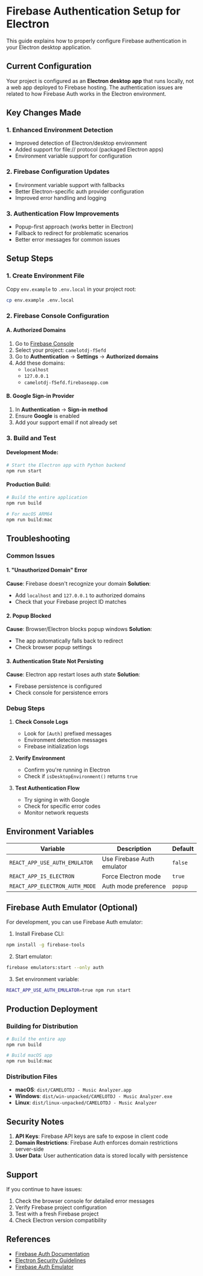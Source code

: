 # Firebase Authentication Setup for Electron

This guide explains how to properly configure Firebase authentication in your Electron desktop application.

## Current Configuration

Your project is configured as an **Electron desktop app** that runs locally, not a web app deployed to Firebase hosting. The authentication issues are related to how Firebase Auth works in the Electron environment.

## Key Changes Made

### 1. Enhanced Environment Detection
- Improved detection of Electron/desktop environment
- Added support for file:// protocol (packaged Electron apps)
- Environment variable support for configuration

### 2. Firebase Configuration Updates
- Environment variable support with fallbacks
- Better Electron-specific auth provider configuration
- Improved error handling and logging

### 3. Authentication Flow Improvements
- Popup-first approach (works better in Electron)
- Fallback to redirect for problematic scenarios
- Better error messages for common issues

## Setup Steps

### 1. Create Environment File
Copy `env.example` to `.env.local` in your project root:

```bash
cp env.example .env.local
```

### 2. Firebase Console Configuration

#### A. Authorized Domains
1. Go to [Firebase Console](https://console.firebase.google.com)
2. Select your project: `camelotdj-f5efd`
3. Go to **Authentication** → **Settings** → **Authorized domains**
4. Add these domains:
   - `localhost`
   - `127.0.0.1`
   - `camelotdj-f5efd.firebaseapp.com`

#### B. Google Sign-in Provider
1. In **Authentication** → **Sign-in method**
2. Ensure **Google** is enabled
3. Add your support email if not already set

### 3. Build and Test

#### Development Mode:
```bash
# Start the Electron app with Python backend
npm run start
```

#### Production Build:
```bash
# Build the entire application
npm run build

# For macOS ARM64
npm run build:mac
```

## Troubleshooting

### Common Issues

#### 1. "Unauthorized Domain" Error
**Cause**: Firebase doesn't recognize your domain
**Solution**: 
- Add `localhost` and `127.0.0.1` to authorized domains
- Check that your Firebase project ID matches

#### 2. Popup Blocked
**Cause**: Browser/Electron blocks popup windows
**Solution**: 
- The app automatically falls back to redirect
- Check browser popup settings

#### 3. Authentication State Not Persisting
**Cause**: Electron app restart loses auth state
**Solution**: 
- Firebase persistence is configured
- Check console for persistence errors

### Debug Steps

1. **Check Console Logs**
   - Look for `[Auth]` prefixed messages
   - Environment detection messages
   - Firebase initialization logs

2. **Verify Environment**
   - Confirm you're running in Electron
   - Check if `isDesktopEnvironment()` returns `true`

3. **Test Authentication Flow**
   - Try signing in with Google
   - Check for specific error codes
   - Monitor network requests

## Environment Variables

| Variable | Description | Default |
|----------|-------------|---------|
| `REACT_APP_USE_AUTH_EMULATOR` | Use Firebase Auth emulator | `false` |
| `REACT_APP_IS_ELECTRON` | Force Electron mode | `true` |
| `REACT_APP_ELECTRON_AUTH_MODE` | Auth mode preference | `popup` |

## Firebase Auth Emulator (Optional)

For development, you can use Firebase Auth emulator:

1. Install Firebase CLI:
```bash
npm install -g firebase-tools
```

2. Start emulator:
```bash
firebase emulators:start --only auth
```

3. Set environment variable:
```bash
REACT_APP_USE_AUTH_EMULATOR=true npm run start
```

## Production Deployment

### Building for Distribution
```bash
# Build the entire app
npm run build

# Build macOS app
npm run build:mac
```

### Distribution Files
- **macOS**: `dist/CAMELOTDJ - Music Analyzer.app`
- **Windows**: `dist/win-unpacked/CAMELOTDJ - Music Analyzer.exe`
- **Linux**: `dist/linux-unpacked/CAMELOTDJ - Music Analyzer`

## Security Notes

1. **API Keys**: Firebase API keys are safe to expose in client code
2. **Domain Restrictions**: Firebase Auth enforces domain restrictions server-side
3. **User Data**: User authentication data is stored locally with persistence

## Support

If you continue to have issues:

1. Check the browser console for detailed error messages
2. Verify Firebase project configuration
3. Test with a fresh Firebase project
4. Check Electron version compatibility

## References

- [Firebase Auth Documentation](https://firebase.google.com/docs/auth)
- [Electron Security Guidelines](https://www.electronjs.org/docs/latest/tutorial/security)
- [Firebase Auth Emulator](https://firebase.google.com/docs/emulator-suite/install_and_configure)
